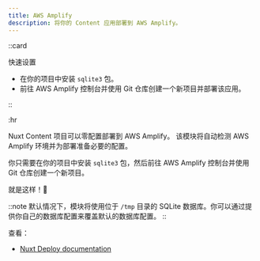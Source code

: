 ```yaml
---
title: AWS Amplify
description: 将你的 Content 应用部署到 AWS Amplify。
---
```


::card

快速设置

- 在你的项目中安装 `sqlite3` 包。
- 前往 AWS Amplify 控制台并使用 Git 仓库创建一个新项目并部署该应用。

::

:hr

Nuxt Content 项目可以零配置部署到 AWS Amplify。
该模块将自动检测 AWS Amplify 环境并为部署准备必要的配置。

你只需要在你的项目中安装 `sqlite3` 包，然后前往 AWS Amplify 控制台并使用 Git 仓库创建一个新项目。

就是这样！:tada:

::note
默认情况下，模块将使用位于 `/tmp` 目录的 SQLite 数据库。你可以通过提供你自己的数据库配置来覆盖默认的数据库配置。
::

查看：

- [Nuxt Deploy documentation](https://nuxt.com/deploy/aws-amplify)

